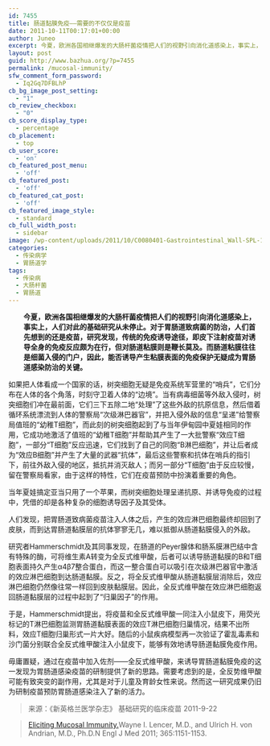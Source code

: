 ```yaml
---
id: 7455
title: 肠道黏膜免疫——需要的不仅仅是疫苗
date: 2011-10-11T00:17:01+00:00
author: Juneo
excerpt: 今夏，欧洲各国相继爆发的大肠杆菌疫情把人们的视野引向消化道感染上，事实上，人们对此的基础研究从未停止。对于胃肠道致病菌的防治，人们首先想到的还是疫苗，研究发现，传统的免疫诱导途径，即皮下注射疫苗对诱导全身的免疫反应颇为在行，但对肠道粘膜则是鞭长莫及。而肠道粘膜往往是细菌入侵的门户，因此，能否诱导产生粘膜表面的免疫保护无疑成为胃肠道感染防治的关键。
layout: post
guid: http://www.bazhua.org/?p=7455
permalink: /mucosal-immunity/
sfw_comment_form_password:
  - Iq2Gq7DFBLhP
cb_bg_image_post_setting:
  - "1"
cb_review_checkbox:
  - "0"
cb_score_display_type:
  - percentage
cb_placement:
  - top
cb_user_score:
  - 'on'
cb_featured_post_menu:
  - 'off'
cb_featured_post:
  - 'off'
cb_featured_cat_post:
  - 'off'
cb_featured_image_style:
  - standard
cb_full_width_post:
  - sidebar
image: /wp-content/uploads/2011/10/C0080401-Gastrointestinal_Wall-SPL-125x125.jpg
categories:
  - 传染病学
  - 胃肠道学
tags:
  - 传染病
  - 大肠杆菌
  - 胃肠道
---
```

<p style="padding-left: 30px;">
  <strong>今夏，欧洲各国相继爆发的大肠杆菌疫情把人们的视野引向消化道感染上，事实上，人们对此的基础研究从未停止。对于胃肠道致病菌的防治，人们首先想到的还是疫苗，研究发现，传统的免疫诱导途径，即皮下注射疫苗对诱导全身的免疫反应颇为在行，但对肠道粘膜则是鞭长莫及。而肠道粘膜往往是细菌入侵的门户，因此，能否诱导产生粘膜表面的免疫保护无疑成为胃肠道感染防治的关键。</strong>
</p>

如果把人体看成一个国家的话，树突细胞无疑是免疫系统军营里的“哨兵”，它们分布在人体的各个角落，时刻守卫着人体的“边境”。当有病毒细菌等外敌入侵时，树突细胞们冲在最前面，它们三下五除二地“处理”了这些外敌的抗原信息，然后借着循环系统漂流到人体的警察局“次级淋巴器官”，并把入侵外敌的信息“呈递”给警察局值班的“幼稚T细胞”，而此刻的树突细胞起到了与当年伊甸园中夏娃相同的作用，它成功地激活了值班的“幼稚T细胞”并帮助其产生了一大批警察“效应T细胞”，一部分“T细胞”反应迅速，它们找到了自己的同胞“B淋巴细胞”，并让后者成为“效应B细胞”并产生了大量的武器“抗体”，最后这些警察和抗体在哨兵的指引下，前往外敌入侵的地区，抵抗并消灭敌人；而另一部分“T细胞”由于反应较慢，留在警察局看家，由于这样的特性，它们在疫苗预防中扮演着重要的角色。

当年夏娃搞定亚当只用了一个苹果，而树突细胞处理呈递抗原、并诱导免疫的过程中，凭借的却是各种复杂的细胞诱导因子及其受体。

人们发现，把胃肠道致病菌疫苗注入人体之后，产生的效应淋巴细胞最终却回到了皮肤，而到达胃肠道黏膜层的抗体寥寥无几，难以抵御从肠道黏膜侵入的外敌。

研究者Hammerschmidt及其同事发现，在肠道的Peyer腺体和肠系膜淋巴结中含有特殊的酶，可将维生素A转变为全反式维甲酸，后者可以诱导肠道黏膜的B和T细胞表面持久产生α4β7整合蛋白，而这一整合蛋白可以吸引在次级淋巴器官中激活的效应淋巴细胞到达肠道黏膜。反之，将全反式维甲酸从肠道黏膜层消除后，效应淋巴细胞仍然像往常一样回到皮肤黏膜层。因此，全反式维甲酸在效应淋巴细胞返回肠道黏膜层的过程中起到了“归巢因子”的作用。

于是，Hammerschmidt提出，将疫苗和全反式维甲酸一同注入小鼠皮下，用荧光标记的T淋巴细胞监测胃肠道黏膜表面的效应T淋巴细胞归巢情况，结果不出所料，效应T细胞归巢形式一片大好。随后的小鼠疾病模型再一次验证了霍乱毒素和沙门菌分别联合全反式维甲酸注入小鼠皮下，能够有效地诱导肠道黏膜免疫作用。

毋庸置疑，通过在疫苗中加入佐剂——全反式维甲酸，来诱导胃肠道黏膜免疫的这一发现为胃肠道感染疫苗的研制提供了新的思路。需要考虑到的是，全反势维甲酸可能有致突变的副作用，尤其是对于儿童及育龄女性来说。然而这一研究成果仍旧为研制疫苗预防胃肠道感染注入了新的活力。

> 来源：《新英格兰医学杂志》 基础研究的临床疫苗 2011-9-22
  
> [Eliciting Mucosal Immunity.](http://www.nejm.org/doi/full/10.1056/NEJMcibr1107816)Wayne I. Lencer, M.D., and Ulrich H. von Andrian, M.D., Ph.D.N Engl J Med 2011; 365:1151-1153.
